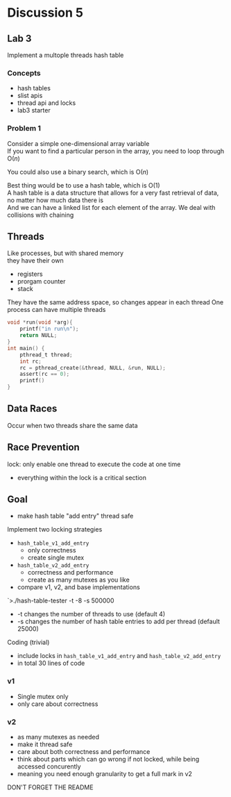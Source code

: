 # Discussion 5

## Lab 3
Implement a multople threads hash table  

### Concepts
- hash tables
- slist apis
- thread api and locks
- lab3 starter

### Problem 1
Consider a simple one-dimensional array variable  
If you want to find a particular person in the array, you need to loop through  
$\text{O}(n)$  

You could also use a binary search, which is $\text{O}(n)$

Best thing would be to use a hash table, which is $\text{O}(1)$  
A hash table is a data structure that allows for a very fast retrieval of data,
no matter how much data there is  
And we can have a linked list for each element of the array. We deal with 
collisions with chaining


## Threads
Like processes, but with shared memory  
they have their own 
- registers
- prorgam counter
- stack

They have the same address space, so changes appear in each thread
One process can have multiple threads


```c
void *run(void *arg){
    printf("in run\n");
    return NULL;
}
int main() {
    pthread_t thread;
    int rc;
    rc = pthread_create(&thread, NULL, &run, NULL);
    assert(rc == 0);
    printf()
}
```

## Data Races
Occur when two threads share the same data


## Race Prevention
lock: only enable one thread to execute the code at one time 
- everything within the lock is a critical section

## Goal
- make hash table "add entry" thread safe

Implement two locking strategies
- `hash_table_v1_add_entry`
    - only correctness
    - create single mutex
- `hash_table_v2_add_entry`
    - correctness and performance
    - create as many mutexes as you like
- compare v1, v2, and base implementations

`>./hash-table-tester -t -8 -s 500000
- -t changes the number of threads to use (default 4)
- -s changes the number of hash table entries to add per thread (default 25000)


Coding (trivial)
- include locks in `hash_table_v1_add_entry` and `hash_table_v2_add_entry`
- in total 30 lines of code 

### v1
- Single mutex only
- only care about correctness

### v2
- as many mutexes as needed
- make it thread safe
- care about both correctness and performance
- think about parts which can go wrong if not locked, while being accessed 
concurently
- meaning you need enough granularity to get a full mark in v2

DON'T FORGET THE README